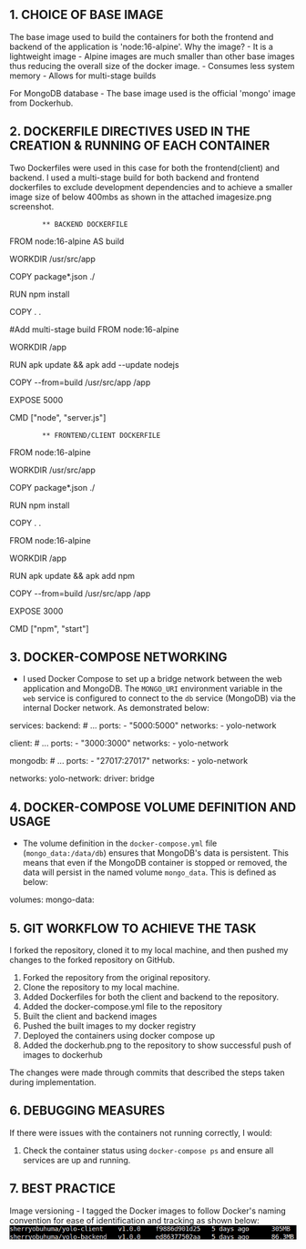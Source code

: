 ## 1. CHOICE OF BASE IMAGE

The base image used to build the containers for both the frontend and backend of the application is 'node:16-alpine'. Why the image?
        - It is a lightweight image
        - Alpine images are much smaller than other base images thus reducing the overall size of the docker image.
        - Consumes less system memory
        - Allows for multi-stage builds

For MongoDB database - The base image used is the official 'mongo' image from Dockerhub. 

## 2. DOCKERFILE DIRECTIVES USED IN THE CREATION & RUNNING OF EACH CONTAINER
Two Dockerfiles were used in this case for both the frontend(client) and backend. I used a multi-stage build for both backend and frontend dockerfiles to exclude development dependencies and to achieve a smaller image size of below 400mbs as shown in the attached imagesize.png screenshot.

            ** BACKEND DOCKERFILE

FROM node:16-alpine AS build

WORKDIR /usr/src/app

COPY package*.json ./

RUN npm install

COPY . .

#Add multi-stage build
FROM node:16-alpine

WORKDIR /app

RUN apk update && apk add --update nodejs

COPY --from=build /usr/src/app /app

EXPOSE 5000

CMD ["node", "server.js"]         


            ** FRONTEND/CLIENT DOCKERFILE

FROM node:16-alpine

WORKDIR /usr/src/app

COPY package*.json ./

RUN npm install

COPY . .

FROM node:16-alpine

WORKDIR /app

RUN apk update && apk add npm

COPY --from=build /usr/src/app /app

EXPOSE 3000

CMD ["npm", "start"]


## 3. DOCKER-COMPOSE NETWORKING
- I used Docker Compose to set up a bridge network between the web application and MongoDB. The `MONGO_URI` environment variable in the `web` service is configured to connect to the `db` service (MongoDB) via the internal Docker network. As demonstrated below:

services:
  backend:
    # ...
    ports:
      - "5000:5000"
    networks:
      - yolo-network

  client:
    # ...
    ports:
      - "3000:3000"
    networks:
      - yolo-network
  
  mongodb:
    # ...
    ports:
      - "27017:27017"
    networks:
      - yolo-network

networks:
  yolo-network:
    driver: bridge

## 4. DOCKER-COMPOSE VOLUME DEFINITION AND USAGE
- The volume definition in the `docker-compose.yml` file (`mongo_data:/data/db`) ensures that MongoDB's data is persistent. This means that even if the MongoDB container is stopped or removed, the data will persist in the named volume `mongo_data`. This is defined as below:

volumes:
  mongo-data:


## 5. GIT WORKFLOW TO ACHIEVE THE TASK
I forked the repository, cloned it to my local machine, and then pushed my changes to the forked repository on GitHub. 

1. Forked the repository from the original repository.
2. Clone the repository to my local machine.
3. Added Dockerfiles for both the client and backend to the repository.
4. Added the docker-compose.yml file to the repository
5. Built the client and backend images
6. Pushed the built images to my docker registry
7. Deployed the containers using docker compose up
8. Added the dockerhub.png to the repository to show successful push of images to dockerhub

The changes were made through commits that described the steps taken during implementation.


## 6. DEBUGGING MEASURES

If there were issues with the containers not running correctly, I would:
  1. Check the container status using `docker-compose ps` and ensure all services are up and running.
  

## 7. BEST PRACTICE
Image versioning - I tagged the Docker images to follow Docker's naming convention for ease of identification and tracking as shown below:
![alt text](ImageVersioning1.png)

